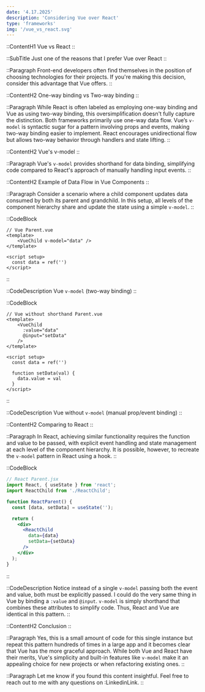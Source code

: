 ```yaml
---
date: '4.17.2025'
description: 'Considering Vue over React'
type: 'frameworks'
img: '/vue_vs_react.svg'
---
```


::ContentH1
Vue vs React
::

::SubTitle
Just one of the reasons that I prefer Vue over React
::

::Paragraph
Front-end developers often find themselves in the position of choosing technologies for their projects.
If you're making this decision, consider this advantage that Vue offers.
::

::ContentH2
One-way binding vs Two-way binding
::

::Paragraph
While React is often labeled as employing one-way binding and Vue as using two-way binding, this oversimplification doesn't fully capture the distinction.
Both frameworks primarily use one-way data flow. Vue’s `v-model` is syntactic sugar for a pattern involving props and events, making two-way binding easier to implement. React encourages unidirectional flow but allows two-way behavior through handlers and state lifting.
::

::ContentH2
Vue's v-model
::

::Paragraph
Vue's `v-model` provides shorthand for data binding, simplifying code compared to React's approach of manually handling input events.
::

::ContentH2
Example of Data Flow in Vue Components
::

::Paragraph
Consider a scenario where a child component updates data consumed by both its parent and grandchild.
In this setup, all levels of the component hierarchy share and update the state using a simple `v-model`.
::

::CodeBlock
```vue
// Vue Parent.vue
<template>
    <VueChild v-model="data" />
</template>

<script setup>
  const data = ref('')
</script>
```
::

::CodeDescription
Vue `v-model` (two-way binding)
::

::CodeBlock
```vue
// Vue without shorthand Parent.vue
<template>
    <VueChild
      :value="data" 
      @input="setData" 
    />
</template>

<script setup>
  const data = ref('')

  function setData(val) {
    data.value = val
  }
</script>
```
::

::CodeDescription
Vue without `v-model` (manual prop/event binding)
::

::ContentH2
Comparing to React
::

::Paragraph
In React, achieving similar functionality requires the function and value to be passed, with explicit event handling and state management at each level of the component hierarchy.
It is possible, however, to recreate the `v-model` pattern in React using a hook. 
::

::CodeBlock
```jsx
// React Parent.jsx
import React, { useState } from 'react';
import ReactChild from './ReactChild';

function ReactParent() {
  const [data, setData] = useState('');

  return (
    <div>
      <ReactChild 
        data={data} 
        setData={setData}
      />
    </div>
  );
}
```
::

::CodeDescription
Notice instead of a single `v-model` passing both the event and value, both must be explicitly passed.
I could do the very same thing in Vue by binding a `:value` and `@input`.
`v-model` is simply shorthand that combines these attributes to simplify code.
Thus, React and Vue are identical in this pattern.
::

::ContentH2
Conclusion
::

::Paragraph
Yes, this is a small amount of code for this single instance but repeat this pattern hundreds of times in a large app and it becomes clear that Vue has the more graceful approach.
While both Vue and React have their merits, Vue's simplicity and built-in features like `v-model` make it an appealing choice for new projects or when refactoring existing ones.
::

::Paragraph
Let me know if you found this content insightful. Feel free to reach out to me with any questions on :LinkedinLink.
::
